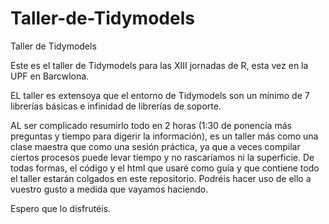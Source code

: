 # Taller-de-Tidymodels
Taller de Tidymodels

Este es el taller de Tidymodels para las XIII jornadas de R, esta vez en la UPF en Barcwlona.

EL taller es extensoya que el entorno de Tidymodels son un mínimo de 7 librerías básicas e infinidad de librerías de soporte. 

AL ser complicado resumirlo todo en 2 horas (1:30 de ponencia más preguntas y tiempo para digerir la información), es un taller más como una clase maestra que como una sesión práctica, ya que a veces compilar ciertos procesos puede levar tiempo y no rascaríamos ni la superficie. De todas formas, el código y el html que usaré como guía y que contiene todo el taller estarán colgados en este repositorio. Podréis hacer uso de ello a vuestro gusto a medida que vayamos haciendo. 

Espero que lo disfrutéis.


